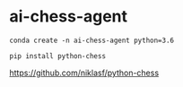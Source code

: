 # ai-chess-agent

`conda create -n ai-chess-agent python=3.6`

`pip install python-chess`

https://github.com/niklasf/python-chess
